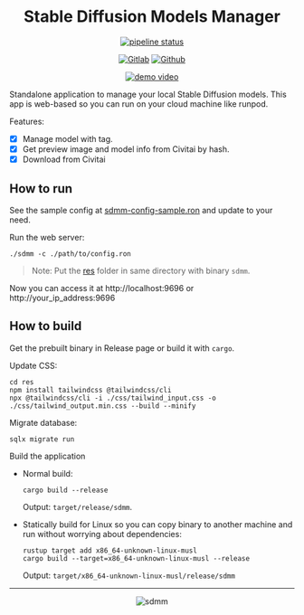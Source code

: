 <div align="center">

Stable Diffusion Models Manager
===============================

[![pipeline status](https://gitlab.com/kimtinh/sdmm/badges/master/pipeline.svg)](https://gitlab.com/kimtinh/sdmm/-/commits/master)

[![Gitlab](https://img.shields.io/badge/gitlab-%23181717.svg?style=for-the-badge&logo=gitlab&logoColor=white)](https://gitlab.com/kimtinh/sdmm)
[![Github](https://img.shields.io/badge/github-%23121011.svg?style=for-the-badge&logo=github&logoColor=white)](https://github.com/dothanhtrung/sdmm)

  
[![demo video](https://img.youtube.com/vi/85oTHZkGkZU/maxresdefault.jpg)](https://youtu.be/85oTHZkGkZU)

</div>

Standalone application to manage your local Stable Diffusion models. This app is web-based so you can run on
your cloud machine like runpod.

Features:
* [x] Manage model with tag.
* [x] Get preview image and model info from Civitai by hash.
* [x] Download from Civitai

How to run
----------

See the sample config at [sdmm-config-sample.ron](./sdmm-config-sample.ron) and update to your need.

Run the web server:
```shell
./sdmm -c ./path/to/config.ron
```

> Note: Put the [res](./res) folder in same directory with binary `sdmm`.

Now you can access it at http://localhost:9696 or http://your_ip_address:9696

How to build
------------

Get the prebuilt binary in Release page or build it with `cargo`.

Update CSS:
```shell
cd res
npm install tailwindcss @tailwindcss/cli 
npx @tailwindcss/cli -i ./css/tailwind_input.css -o ./css/tailwind_output.min.css --build --minify
```

Migrate database:
```shell
sqlx migrate run
```

Build the application

* Normal build:
    ```shell
    cargo build --release
    ```
    Output: `target/release/sdmm`.

* Statically build for Linux so you can copy binary to another machine and run without worrying about dependencies:
    ```shell
    rustup target add x86_64-unknown-linux-musl
    cargo build --target=x86_64-unknown-linux-musl --release
    ```
    Output: `target/x86_64-unknown-linux-musl/release/sdmm`


------

<div align="center">

![sdmm](https://count.getloli.com/@git_sdmm?name=git_sdmm&theme=random&padding=9&offset=0&align=top&scale=1&pixelated=1&darkmode=auto)

</div>
